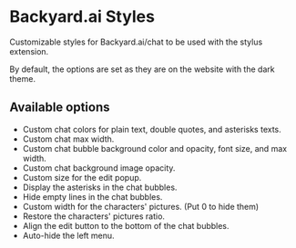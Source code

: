 # Backyard.ai Styles

Customizable styles for Backyard.ai/chat to be used with the stylus extension.

By default, the options are set as they are on the website with the dark theme.

## Available options

* Custom chat colors for plain text, double quotes, and asterisks texts.
* Custom chat max width.
* Custom chat bubble background color and opacity, font size, and max width.
* Custom chat background image opacity.
* Custom size for the edit popup.
* Display the asterisks in the chat bubbles.
* Hide empty lines in the chat bubbles.
* Custom width for the characters' pictures. (Put 0 to hide them)
* Restore the characters' pictures ratio.
* Align the edit button to the bottom of the chat bubbles.
* Auto-hide the left menu.
